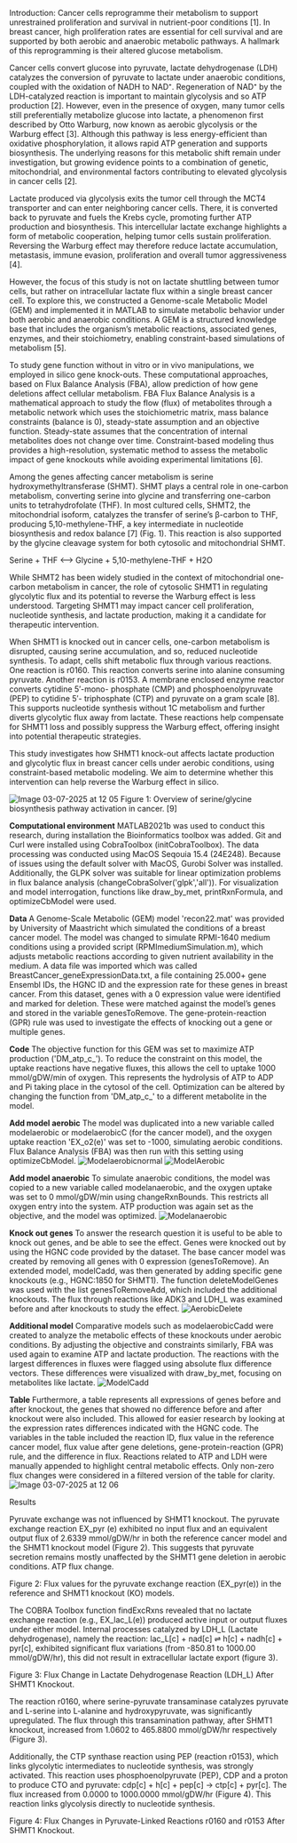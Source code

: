 Introduction:
Cancer cells reprogramme their metabolism to support unrestrained proliferation and survival in nutrient-poor conditions [1]. In breast cancer, high proliferation rates are essential for cell survival and are supported by both aerobic and anaerobic metabolic pathways. A hallmark of this reprogramming is their altered glucose metabolism.

Cancer cells convert glucose into pyruvate, lactate dehydrogenase (LDH) catalyzes the conversion of pyruvate to lactate under anaerobic conditions, coupled with the oxidation of NADH to NAD⁺. Regeneration of NAD⁺ by the LDH-catalyzed reaction is important to maintain glycolysis and so ATP production [2]. However, even in the presence of oxygen, many tumor cells still preferentially metabolize glucose into lactate, a phenomenon first described by Otto Warburg, now known as aerobic glycolysis or the Warburg effect [3]. Although this pathway is less energy-efficient than oxidative phosphorylation, it allows rapid ATP generation and supports biosynthesis. The underlying reasons for this metabolic shift remain under investigation, but growing evidence points to a combination of genetic, mitochondrial, and environmental factors contributing to elevated glycolysis in cancer cells [2].

Lactate produced via glycolysis exits the tumor cell through the MCT4 transporter and can enter neighboring cancer cells. There, it is converted back to pyruvate and fuels the Krebs cycle, promoting further ATP production and biosynthesis. This intercellular lactate exchange highlights a form of metabolic cooperation, helping tumor cells sustain proliferation. Reversing the Warburg effect may therefore reduce lactate accumulation, metastasis, immune evasion, proliferation and overall tumor aggressiveness [4]. 

However, the focus of this study is not on lactate shuttling between tumor cells, but rather on intracellular lactate flux within a single breast cancer cell. To explore this, we constructed a Genome-scale Metabolic Model (GEM) and implemented it in MATLAB to simulate metabolic behavior under both aerobic and anaerobic conditions. A GEM is a structured knowledge base that includes the organism’s metabolic reactions, associated genes, enzymes, and their stoichiometry, enabling constraint-based simulations of metabolism [5].

To study gene function without in vitro or in vivo manipulations, we employed in silico gene knock-outs. These computational approaches, based on Flux Balance Analysis (FBA), allow prediction of how gene deletions affect cellular metabolism. FBA Flux Balance Analysis is a mathematical approach to study the flow (flux) of metabolites through a metabolic network which uses the stoichiometric matrix, mass balance constraints (balance is 0), steady-state assumption and an objective function. Steady-state assumes that the concentration of internal metabolites does not change over time. Constraint-based modeling thus provides a high-resolution, systematic method to assess the metabolic impact of gene knockouts while avoiding experimental limitations [6].

Among the genes affecting cancer metabolism is serine hydroxymethyltransferase (SHMT). SHMT plays a central role in one-carbon metabolism, converting serine into glycine and transferring one-carbon units to tetrahydrofolate (THF). In most cultured cells, SHMT2, the mitochondrial isoform, catalyzes the transfer of serine’s β-carbon to THF, producing 5,10-methylene-THF, a key intermediate in nucleotide biosynthesis and redox balance [7] (Fig. 1). This reaction is also supported by the glycine cleavage system for both cytosolic and mitochondrial SHMT.

Serine + THF ⟷ Glycine + 5,10-methylene-THF + H2​O

While SHMT2 has been widely studied in the context of mitochondrial one-carbon metabolism in cancer, the role of cytosolic SHMT1 in regulating glycolytic flux and its potential to reverse the Warburg effect is less understood. Targeting SHMT1 may impact cancer cell proliferation, nucleotide synthesis, and lactate production, making it a candidate for therapeutic intervention.

When SHMT1 is knocked out in cancer cells, one-carbon metabolism is disrupted, causing serine accumulation, and so, reduced nucleotide synthesis. To adapt, cells shift metabolic flux through various reactions. One reaction is r0160. This reaction converts serine into alanine consuming pyruvate. Another reaction is r0153. A membrane enclosed enzyme reactor converts cytidine 5′-mono- phosphate (CMP) and phosphoenolpyruvate (PEP) to cytidine 5′- triphosphate (CTP) and pyruvate on a gram scale [8]. This supports nucleotide synthesis without 1C metabolism and further diverts glycolytic flux away from lactate. These reactions help compensate for SHMT1 loss and possibly suppress the Warburg effect, offering insight into potential therapeutic strategies.

This study investigates how SHMT1 knock-out affects lactate production and glycolytic flux in breast cancer cells under aerobic conditions, using constraint-based metabolic modeling. We aim to determine whether this intervention can help reverse the Warburg effect in silico.

![Image 03-07-2025 at 12 05](https://github.com/user-attachments/assets/1c30d1e0-147f-4028-8017-ea3587e2617e)
Figure 1: Overview of serine/glycine biosynthesis pathway activation in cancer. [9]




**Computational environment**
MATLAB2021b was used to conduct this research, during installation the Bioinformatics toolbox was added. Git and Curl were installed using CobraToolbox (initCobraToolbox). The data processing was conducted using MacOS Seqouia 15.4 (24E248). Because of issues using the default solver with MacOS, Gurobi Solver was installed. Additionally, the GLPK solver was suitable for linear optimization problems in flux balance analysis (changeCobraSolver('glpk','all')). For visualization and model interrogation, functions like draw_by_met, printRxnFormula, and optimizeCbModel were used.

**Data**
A Genome-Scale Metabolic (GEM) model 'recon22.mat' was provided by University of Maastricht which simulated the conditions of a breast cancer model. The model was changed to simulate RPMI-1640 medium conditions using a provided script (RPMImediumSimulation.m), which adjusts metabolic reactions according to given nutrient availability in the medium. A data file was imported which was called BreastCancer_geneExpressionData.txt, a file containing 25.000+ gene Ensembl IDs, the HGNC ID and the expression rate for these genes in breast cancer. From this dataset, genes with a 0 expression value were identified and marked for deletion. These were matched against the model’s genes and stored in the variable genesToRemove. The gene-protein-reaction (GPR) rule was used to investigate the effects of knocking out a gene or multiple genes. 

**Code**
The objective function for this GEM was set to maximize ATP production ('DM_atp_c_'). To reduce the constraint on this model, the uptake reactions have negative fluxes, this allows the cell to uptake 1000 mmol/gDW/min of oxygen. This represents the hydrolysis of ATP to ADP and Pi taking place in the cytosol of the cell. Optimization can be altered by changing the function from 'DM_atp_c_' to a different metabolite in the model.

**Add model aerobic**
The model was duplicated into a new variable called modelaerobic or modelaerobicC (for the cancer model), and the oxygen uptake reaction 'EX_o2(e)' was set to -1000, simulating aerobic conditions. Flux Balance Analysis (FBA) was then run with this setting using optimizeCbModel.
![Modelaerobicnormal](https://github.com/user-attachments/assets/f3a06213-3b0b-4290-824d-8875d2f3f971)
![ModelAerobic](https://github.com/user-attachments/assets/8c1f5c24-df51-40f2-b494-0cbbd043f3d8)

**Add model anaerobic**
To simulate anaerobic conditions, the model was copied to a new variable called modelanaerobic, and the oxygen uptake was set to 0 mmol/gDW/min using changeRxnBounds. This restricts all oxygen entry into the system. ATP production was again set as the objective, and the model was optimized. 
![Modelanaerobic](https://github.com/user-attachments/assets/ea609183-1924-4359-82e5-76b35e5d1a44)

**Knock out genes**
To answer the research question it is useful to be able to knock out genes, and be able to see the effect. Genes were knocked out by using the HGNC code provided by the dataset. The base cancer model was created by removing all genes with 0 expression (genesToRemove). An extended model, modelCadd, was then generated by adding specific gene knockouts (e.g., HGNC:1850 for SHMT1). The function deleteModelGenes was used with the list genesToRemoveAdd, which included the additional knockouts. The flux through reactions like ADK3 and LDH_L was examined before and after knockouts to study the effect.
![AerobicDelete](https://github.com/user-attachments/assets/5c523a7e-50d0-45cf-ac6c-602ac168488d)

**Additional model**
Comparative models such as modelaerobicCadd were created to analyze the metabolic effects of these knockouts under aerobic conditions. By adjusting the objective and constraints similarly, FBA was used again to examine ATP and lactate production. The reactions with the largest differences in fluxes were flagged using absolute flux difference vectors. These differences were visualized with draw_by_met, focusing on metabolites like lactate.
![ModelCadd](https://github.com/user-attachments/assets/37ce5f7e-8acc-4fea-8e17-81d4e9cd3ba6)

**Table**
Furthermore, a table represents all expressions of genes before and after knockout, the genes that showed no difference before and after knockout were also included. This allowed for easier research by looking at the expression rates differences indicated with the HGNC code. The variables in the table included the reaction ID, flux value in the reference cancer model, flux value after gene deletions, gene-protein-reaction (GPR) rule, and the difference in flux. Reactions related to ATP and LDH were manually appended to highlight central metabolic effects. Only non-zero flux changes were considered in a filtered version of the table for clarity.
![Image 03-07-2025 at 12 06](https://github.com/user-attachments/assets/899c53ce-b086-4ac9-affd-8ba26c4f2703)

Results
 
Pyruvate exchange was not influenced by SHMT1 knockout. The pyruvate exchange reaction EX_pyr (e) exhibited no input flux and an equivalent output flux of 2.6339 mmol/gDW/hr in both the reference cancer model and the SHMT1 knockout model (Figure 2). This suggests that pyruvate secretion remains mostly unaffected by the SHMT1 gene deletion in aerobic conditions. ATP flux change. 

Figure 2: Flux values for the pyruvate exchange reaction (EX_pyr(e))
in the reference and SHMT1 knockout (KO) models.
  
The COBRA Toolbox function findExcRxns revealed that no lactate exchange reaction (e.g., EX_lac_L(e)) produced active input or output fluxes under either model. Internal processes catalyzed by LDH_L (Lactate dehydrogenase), namely the reaction: lac_L[c] + nad[c] ⇌ h[c] + nadh[c] + pyr[c],  exhibited significant flux variations (from -850.81 to 1000.00 mmol/gDW/hr), this did not result in extracellular lactate export (figure 3). 
 

Figure 3: Flux Change in Lactate Dehydrogenase Reaction (LDH_L) After SHMT1 Knockout.
 
 
The reaction r0160, where serine-pyruvate transaminase catalyzes pyruvate and L-serine into L-alanine and hydroxypyruvate, was significantly upregulated. The flux through this transamination pathway, after SHMT1 knockout, increased from 1.0602 to 465.8800 mmol/gDW/hr respectively (Figure 3). 
 
Additionally, the CTP synthase reaction using PEP (reaction r0153), which  links glycolytic intermediates to nucleotide synthesis, was strongly activated. This reaction uses phosphoenolpyruvate (PEP), CDP and a proton to produce CTO and pyruvate: cdp[c] + h[c] + pep[c] → ctp[c] + pyr[c]. The flux increased from 0.0000 to 1000.0000 mmol/gDW/hr (Figure 4). This reaction links glycolysis directly to nucleotide synthesis.

Figure 4: Flux Changes in Pyruvate-Linked Reactions r0160 and r0153 After SHMT1 Knockout.








